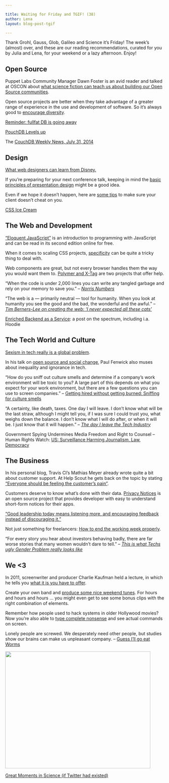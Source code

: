```yaml
---

title: Waiting for Friday and TGIF! (38)
author: Lena
layout: blog-post-tgif

---
```


Thank Grohl, Gauss, Glob, Galileo and Science it’s Friday! The week’s (almost) over, and these are our reading recommendations, curated for you by Julia and Lena, for your weekend or a lazy afternoon. Enjoy!

## Open Source

Puppet Labs Community Manager Dawn Foster is an avid reader and talked at OSCON about <a href="http://www.youtube.com/watch?v=6gu5DvEUp6Q">what science fiction can teach us about building our Open Source communities</a>.

Open source projects are better when they take advantage of a greater range of experience in the use and development of software. So it&#8217;s always good to <a href="https://www.youtube.com/watch?v=xcRakXhQP2Q">encourage diversity</a>.

<a href="http://blog.npmjs.org/post/93158668615/reminder-fullfat-db-is-going-away">Reminder: fullfat DB is going away</a>

<a href="http://pouchdb.com/2014/07/25/pouchdb-levels-up.html">PouchDB Levels up</a>

The <a href="http://blog.couchdb.org/2014/07/30/couchdb-weekly-news-july-31-2014/">CouchDB Weekly News, July 31, 2014</a>

## Design

<a href="http://www.creativebloq.com/illustration/what-web-designers-can-learn-disney-71412501">What web designers can learn from Disney.</a>

If you&#8217;re preparing for your next conference talk, keeping in mind the <a href="http://blog.slideshare.net/2014/07/07/the-elements-of-design-for-presentations/">basic principles of presentation design</a> might be a good idea.

Even if we hope it doesn&#8217;t happen, here are <a href="http://www.graphicdesignblender.com/how-not-to-get-cheated-by-your-design-clients">some tips</a> to make sure your client doesn&#8217;t cheat on you.

<a href="http://codepen.io/melawire/pen/aFbEC">CSS Ice Cream</a>

## The Web and Development

<a href="http://eloquentjavascript.net/">“Eloquent JavaScript”</a> is an introduction to programming with JavaScript and can be read in its second edition online for free.

When it comes to scaling CSS projects, <a href="http://csswizardry.com/2014/07/hacks-for-dealing-with-specificity/">specificity</a> can be quite a tricky thing to deal with.

Web components are great, but not every browser handles them the way you would want them to. <a href="http://pascalprecht.github.io/2014/07/21/polymer-vs-x-tag-here-is-the-difference/">Polymer and X-Tag</a> are two projects that offer help.

>
“When the code is under 2,000 lines you can write any tangled garbage and rely on your memory to save you.” –
<cite><a href="http://www.teamten.com/lawrence/writings/norris-numbers.html">Norris Numbers</a></cite>

“The web is a &#8212; primarily neutral &#8212; tool for humanity. When you look at humanity you see the good and the bad, the wonderful and the awful.” –
<cite><a href="http://www.independent.co.uk/life-style/gadgets-and-tech/tim-bernerslee-on-creating-the-web-i-never-expected-all-these-cats-9189946.html">Tim Berners-Lee on creating the web: &#8216;I never expected all these cats&#8217;</a></cite>

<a href="https://blog.engineyard.com/2014/enriched-baas">Enriched Backend as a Service</a>: a post on the spectrum, including i.a. Hoodie

## The Tech World and Culture

<a href="http://mashable.com/2014/07/28/sexist-tech-industry/">Sexism in tech really is a global problem</a>.

In his talk on <a href="https://www.youtube.com/watch?v=xuK6udkbyGo">open source and social change</a>, Paul Fenwick also muses about inequality and ignorance in tech.

“How do you sniff out culture smells and determine if a company’s work environment will be toxic to you? A large part of this depends on what you expect for your work environment, but there are a few questions you can use to screen companies.” – <a href="http://feministy.io/getting-hired-without-getting-burned">Getting hired without getting burned: Sniffing for culture smells</a>

“A certainty, like death, taxes. One day I will leave. I don’t know what will be the last straw, although I might tell you, if I was sure I could trust you, what weighs down the balance. I don’t know what I will do after, or when it will be. I just know that it will happen.” –
<cite><a href="http://www.catehuston.com/blog/2014/07/28/the-day-i-leave-the-tech-industry/">The day I leave the Tech Industry</a></cite>

Government Spying Undermines Media Freedom and Right to Counsel – Human Rights Watch: <a title="US: Surveillance Harming Journalism, Law, Democracy" href="http://www.hrw.org/news/2014/07/28/us-surveillance-harming-journalism-law-democracy">US: Surveillance Harming Journalism, Law, Democracy</a>

## The Business

In his personal blog, Travis CI&#8217;s Mathias Meyer already wrote quite a bit about customer support. At Help Scout he gets back on the topic by stating <a href="http://www.helpscout.net/blog/customer-pain/">“Everyone should be feeling the customer&#8217;s pain”</a>.

Customers deserve to know what&#8217;s done with their data. <a href="https://github.com/appsalliance/privacynotices">Privacy Notices</a> is an open source project that provides developer with easy to understand short-form notices for their apps.

<a href="http://www.computerworld.com/s/article/9250019/Top_Leadership_Quality_Isn_39_t_What_You_39_d_Expect">“Good leadership today means listening more, and encouraging feedback instead of discouraging it.”</a>

Not just something for freelancers: <a href="http://www.graphicdesignblender.com/6-things-successful-freelancers-do-every-friday">How to end the working week properly</a>.

“For every story you hear about investors behaving badly, there are far worse stories that many women wouldn’t dare to tell.” –
<cite><a href="http://www.wired.com/2014/07/gender-gap/">This is what Techs ugly Gender Problem really looks like</a></cite>

## We <3

In 2011, screenwriter and producer Charlie Kaufman held a lecture, in which he tells you <a href="http://vimeo.com/45097801">what it is you have to offer</a>.

Create your own band and <a href="http://www.incredibox.com/v3/">produce some nice weekend tunes</a>. For hours and hours and hours … you might even get to see some bonus clips with the right combination of elements.

Remember how people used to hack systems in older Hollywood movies? Now you&#8217;re also able to <a href="http://hackertyper.com/">type complete nonsense</a> and see actual commands on screen.

Lonely people are screwed. We desperately need other people, but studies show our brains can make us unpleasant company. – <a href="https://medium.com/the-archipelago/guess-ill-go-eat-worms-5ba9711905ec">Guess I&#8217;ll go eat Worms</a>

<a href="http://www.theguardian.com/science/brain-flapping/2014/jul/21/famous-science-history-twitter-humour"><img class="alignnone" src="http://static.guim.co.uk/sys-images/Guardian/Pix/pictures/2014/7/21/1405925714746/084b2599-9e43-4872-b846-43c91f39986c-460x371.jpeg" alt="" width="460" height="371" /></a>

<a href="http://www.theguardian.com/science/brain-flapping/2014/jul/21/famous-science-history-twitter-humour">Great Moments in Science (if Twitter had existed)</a>
